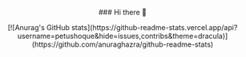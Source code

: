 <p align='center'>### Hi there 👋</p>

<p align='center'>[![Anurag's GitHub stats](https://github-readme-stats.vercel.app/api?username=petushoque&hide=issues,contribs&theme=dracula)](https://github.com/anuraghazra/github-readme-stats)</p>

<!--
**petushoque/petushoque** is a ✨ _special_ ✨ repository because its `README.md` (this file) appears on your GitHub profile.

Here are some ideas to get you started:

- 🔭 I’m currently working on ...
- 🌱 I’m currently learning ...
- 👯 I’m looking to collaborate on ...
- 🤔 I’m looking for help with ...
- 💬 Ask me about ...
- 📫 How to reach me: ...
- 😄 Pronouns: ...
- ⚡ Fun fact: ...
-->
